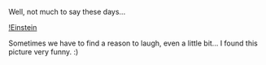 Well, not much to say these days...

[!Einstein](http://4.bp.blogspot.com/_7bn3_3YdSWU/R8zGzB7Bw2I/AAAAAAAAAIc/8_urwRHbh6A/s400/Einstein.jpg)

Sometimes we have to find a reason to laugh, even a little bit... I found this picture very funny. :)

